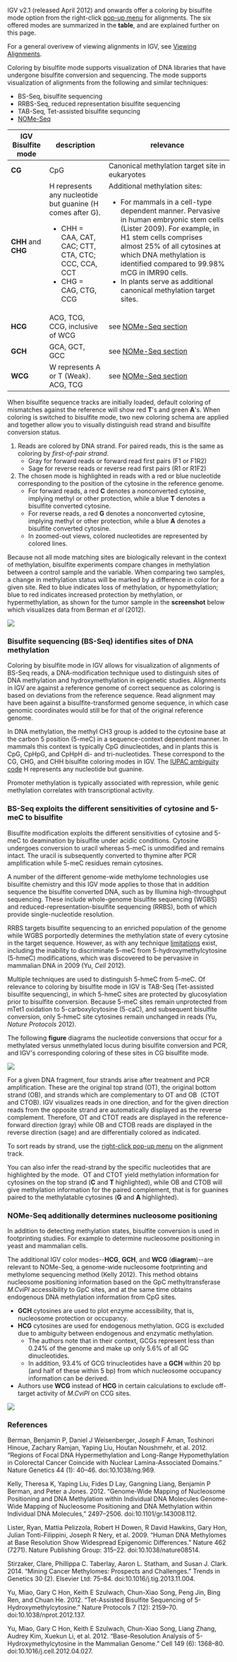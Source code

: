 IGV v2.1 (released April 2012) and onwards offer a coloring by bisulfite mode option from the right-click [pop-up menu](http://www.broadinstitute.org/software/igv/PopupMenus#AlignmentTrack) for alignments. The six offered modes are summarized in the **table**, and are explained further on this page.

For a general overivew of viewing alignments in IGV, see [Viewing Alignments](http://www.broadinstitute.org/software/igv/AlignmentData).

Coloring by bisulfite mode supports visualization of DNA libraries that have undergone bisulfite conversion and sequencing. The mode supports visualization of alignments from the following and similar techniques:

*   BS-Seq, bisulfite sequencing
*   RRBS-Seq, reduced representation bisulfite sequencing
*   TAB-Seq, Tet-assisted bisulfite sequncing
*   [NOMe-Seq](#NOMe-Seq)

| **IGV Bisulfite mode** | **description**                                                                                                                                        | **relevance**                                                                                                                                                                                                                                                                                                                                                                   |
|--------- |--------------------------------------------------------------------------------------------------------------------------------------------------------|---------------------------------------------------------------------------------------------------------------------------------------------------------------------------------------------------------------------------------------------------------------------------------------------------------------------------------------------------------------------------------| 
|  **CG** | CpG                                                                                                                                                    | Canonical methylation target site in eukaryotes                                                                                                                                                                                                                                                                                                                                 |
| **CHH** and **CHG** | H represents any nucleotide but guanine (H comes after G).<ul><li>CHH = CAA, CAT, CAC; CTT, CTA, CTC; CCC, CCA, CCT </li><li>CHG = CAG, CTG, CCG</li>  | Additional methylation sites: <ul><li>For mammals in a cell-type dependent manner. Pervasive in human embryonic stem cells (Lister 2009). For example, in H1 stem cells comprises almost 25% of all cytosines at which DNA methylation is identified compared to 99.98% mCG in IMR90 cells.</li><li>In plants serve as additional canonical methylation target sites.</li></ul> 
| **HCG** | ACG, TCG, CCG, inclusive of WCG | see [NOMe-Seq section](#nome-seq-additionally-determines-nucleosome-positioning)                                                                                                                                                                                                                                                                                                                                               |
| **GCH** | GCA, GCT, GCC | see [NOMe-Seq section](#nome-seq-additionally-determines-nucleosome-positioning)                                                                                                                                                                                                                                                                                                                                               |
| **WCG** | W represents A or T (Weak).  ACG, TCG | see [NOMe-Seq section](#nome-seq-additionally-determines-nucleosome-positioning)                                                                                                                                                                                                                                                                                                |

When bisulfite sequence tracks are initially loaded, default coloring of mismatches against the reference will show red **T**'s and green **A**'s. When coloring is switched to bisulfite mode, two new coloring schema are applied and together allow you to visually distinguish read strand and bisulfite conversion status.

1.  Reads are colored by DNA strand. For paired reads, this is the same as coloring by _first-of-pair strand_.
    *   Gray for forward reads or forward read first pairs (F1 or F1R2)
    *   Sage for reverse reads or reverse read first pairs (R1 or R1F2)
2.  The chosen mode is highlighted in reads with a red or blue nucleotide corresponding to the position of the cytosine in the reference genome.
    *   For forward reads, a red **C** denotes a nonconverted cytosine, implying methyl or other protection, while a blue **T** denotes a bisulfite converted cytosine.
    *   For reverse reads, a red **G** denotes a nonconverted cytosine, implying methyl or other protection, while a blue **A** denotes a bisulfite converted cytosine.
    *   In zoomed-out views, colored nucleotides are represented by colored lines.

Because not all mode matching sites are biologically relevant in the context of methylation, bisulfite experiments compare changes in methylation between a control sample and the variable. When comparing two samples, a change in methylation status will be marked by a difference in color for a given site. Red to blue indicates loss of methylation, or hypomethylation; blue to red indicates increased protection by methylation, or hypermethylation, as shown for the tumor sample in the **screenshot** below which visualizes data from Berman _et al_ (2012).

![](../img/BermanNatGenet2011%202015-02-11%2014.31.21.png)

### Bisulfite sequencing (BS-Seq) identifies sites of DNA methylation

Coloring by bisulfite mode in IGV allows for visualization of alignments of BS-Seq reads, a DNA-modification technique used to distinguish sites of DNA methylation and hydroxymethylation in epigenetic studies. Alignments in IGV are against a reference genome of correct sequence as coloring is based on deviations from the reference sequence. Read alignment may have been against a bisulfite-transformed genome sequence, in which case genomic coordinates would still be for that of the original reference genome.

In DNA methylation, the methyl CH3 group is added to the cytosine base at the carbon 5 position (5-meC) in a sequence-context dependent manner. In mammals this context is typically CpG dinucleotides, and in plants this is CpG, CpHpG, and CpHpH di- and tri-nucleotides. These correspond to the CG, CHG, and CHH bisulfite coloring modes in IGV. The [IUPAC ambiguity code](http://en.wikipedia.org/wiki/Nucleic_acid_notation) H represents any nucleotide but guanine.

Promoter methylation is typically associated with repression, while genic methylation correlates with transcriptional activity.

### BS-Seq exploits the different sensitivities of cytosine and 5-meC to bisulfite

Bisulfite modification exploits the different sensitivities of cytosine and 5-meC to deamination by bisulfite under acidic conditions. Cytosine undergoes conversion to uracil whereas 5-meC is unmodified and remains intact. The uracil is subsequently converted to thymine after PCR amplification while 5-meC residues remain cytosines.

A number of the different genome-wide methylome technologies use bisulfite chemistry and this IGV mode applies to those that in addition sequence the bisulfite converted DNA, such as by Illumina high-throughput sequencing. These include whole-genome bisulfite sequencing (WGBS) and reduced-representation-bisulfite sequencing (RRBS), both of which provide single-nucleotide resolution.

RRBS targets bisulfite sequencing to an enriched population of the genome while WGBS porportedly determines the methylation state of every cytosine in the target sequence. However, as with any technique [limitations](http://en.wikipedia.org/wiki/Bisulfite_sequencing#Limitations) exist, including the inability to discriminate 5-meC from 5-hydroxymethylcytosine (5-hmeC) modifications, which was discovered to be pervasive in mammalian DNA in 2009 (Yu, _Cell_ 2012).

Multiple techniques are used to distinguish 5-hmeC from 5-meC. Of relevance to coloring by bisulfite mode in IGV is TAB-Seq (Tet-assisted bisulfite sequencing), in which 5-hmeC sites are protected by glucosylation prior to bisulfite conversion. Because 5-meC sites remain unprotected from mTet1 oxidation to 5-carboxylcytosine (5-caC), and subsequent bisulfite conversion, only 5-hmeC site cytosines remain unchanged in reads (Yu, _Nature Protocols_ 2012).

The following **figure** diagrams the nucleotide conversions that occur for a methylated versus unmethylated locus during bisulfite conversion and PCR, and IGV's corresponding coloring of these sites in CG bisulfite mode.

![](../img/SL_IGV_bisulfiteflow2.png)

For a given DNA fragment, four strands arise after treatment and PCR amplification. These are the original top strand (OT), the original bottom strand (OB), and strands which are complementary to OT and OB  (CTOT and CTOB). IGV visualizes reads in one direction, and for the given direction reads from the opposite strand are automatically displayed as the reverse complement. Therefore, OT and CTOT reads are displayed in the reference-forward direction (gray) while OB and CTOB reads are displayed in the reverse direction (sage) and are differentially colored as indicated.

To sort reads by strand, use the [right-click pop-up menu](http://www.broadinstitute.org/software/igv/PopupMenus#Alignmenttrack) on the alignment track.

You can also infer the read-strand by the specific nucleotides that are highlighted by the mode.  OT and CTOT yield methylation information for cytosines on the top strand (**C** and **T** highlighted), while OB and CTOB will give methylation information for the paired complement, that is for guanines paired to the methylatable cytosines (**G** and **A** highlighted).

### NOMe-Seq additionally determines nucleosome positioning

In addition to detecting methylation states, bisulfite conversion is used in footprinting studies. For example to determine nucleosome positioning in yeast and mammalian cells.

The additional IGV color modes--**HCG**, **GCH**, and **WCG** (**diagram**)--are relevant to NOMe-Seq, a genome-wide nucleosome footprinting and methylome sequencing method (Kelly 2012). This method obtains nucleosome positioning information based on the GpC methyltransferase _M.CviPI_ accessibility to GpC sites, and at the same time obtains endogenous DNA methylation information from CpG sites.

*   **GCH** cytosines are used to plot enzyme accessibility, that is, nucleosome protection or occupancy.
*   **HCG** cytosines are used for endogenous methylation. GCG is excluded due to ambiguity between endogenous and enzymatic methylation.
    *   The authors note that in their context, GCGs represent less than 0.24% of the genome and make up only 5.6% of all GC dinucleotides.
    *   In addition, 93.4% of GCG trinucleotides have a **GCH** within 20 bp (and half of these within 5 bp) from which nucleosome occupancy information can be derived.
*   Authors use **WCG** instead of **HCG** in certain calculations to exclude off-target activity of _M.CviPI_ on CCG sites.

![](../img/SL_IGV_bisulfite_sm.png)

### References

Berman, Benjamin P, Daniel J Weisenberger, Joseph F Aman, Toshinori Hinoue, Zachary Ramjan, Yaping Liu, Houtan Noushmehr, et al. 2012. “Regions of Focal DNA Hypermethylation and Long-Range Hypomethylation in Colorectal Cancer Coincide with Nuclear Lamina-Associated Domains.” Nature Genetics 44 (1): 40–46. doi:10.1038/ng.969.

Kelly, Theresa K, Yaping Liu, Fides D Lay, Gangning Liang, Benjamin P Berman, and Peter a Jones. 2012. “Genome-Wide Mapping of Nucleosome Positioning and DNA Methylation within Individual DNA Molecules Genome-Wide Mapping of Nucleosome Positioning and DNA Methylation within Individual DNA Molecules,” 2497–2506. doi:10.1101/gr.143008.112.

Lister, Ryan, Mattia Pelizzola, Robert H Dowen, R David Hawkins, Gary Hon, Julian Tonti-Filippini, Joseph R Nery, et al. 2009. “Human DNA Methylomes at Base Resolution Show Widespread Epigenomic Differences.” Nature 462 (7271). Nature Publishing Group: 315–22. doi:10.1038/nature08514.

Stirzaker, Clare, Phillippa C. Taberlay, Aaron L. Statham, and Susan J. Clark. 2014. “Mining Cancer Methylomes: Prospects and Challenges.” Trends in Genetics 30 (2). Elsevier Ltd: 75–84. doi:10.1016/j.tig.2013.11.004.

Yu, Miao, Gary C Hon, Keith E Szulwach, Chun-Xiao Song, Peng Jin, Bing Ren, and Chuan He. 2012. “Tet-Assisted Bisulfite Sequencing of 5-Hydroxymethylcytosine.” Nature Protocols 7 (12): 2159–70. doi:10.1038/nprot.2012.137.

Yu, Miao, Gary C Hon, Keith E Szulwach, Chun-Xiao Song, Liang Zhang, Audrey Kim, Xuekun Li, et al. 2012. “Base-Resolution Analysis of 5-Hydroxymethylcytosine in the Mammalian Genome.” Cell 149 (6): 1368–80. doi:10.1016/j.cell.2012.04.027.